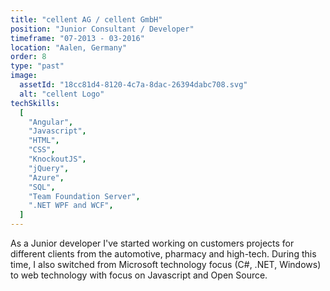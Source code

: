 ```yaml
---
title: "cellent AG / cellent GmbH"
position: "Junior Consultant / Developer"
timeframe: "07-2013 - 03-2016"
location: "Aalen, Germany"
order: 8
type: "past"
image:
  assetId: "18cc81d4-8120-4c7a-8dac-26394dabc708.svg"
  alt: "cellent Logo"
techSkills:
  [
    "Angular",
    "Javascript",
    "HTML",
    "CSS",
    "KnockoutJS",
    "jQuery",
    "Azure",
    "SQL",
    "Team Foundation Server",
    ".NET WPF and WCF",
  ]
---
```


As a Junior developer I've started working on customers projects for different clients from the automotive, pharmacy and high-tech. During this time, I also switched from Microsoft technology focus (C#, .NET, Windows) to web technology with focus on Javascript and Open Source.

